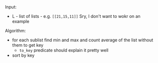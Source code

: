 Input:

- L - list of lists - e.g. `[[21,15,11]]` 
Sry, I don't want to wokr on an example

Algorithm:
- for each sublist find min and max and count average of the list without them to get key
  - `to_key` predicate should explain it pretty well
- sort by key